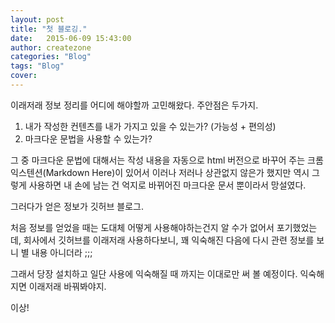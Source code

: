 ```yaml
---
layout: post
title: "첫 블로깅."
date:   2015-06-09 15:43:00
author: createzone
categories: "Blog"
tags: "Blog"
cover: 
---
```


이래저래 정보 정리를 어디에 해야할까 고민해왔다.
주안점은 두가지.

1. 내가 작성한 컨텐츠를 내가 가지고 있을 수 있는가? (가능성 + 편의성)
1. 마크다운 문법을 사용할 수 있는가?

그 중 마크다운 문법에 대해서는 작성 내용을 자동으로 html 버전으로 바꾸어 주는 크롬 익스텐션(Markdown Here)이 있어서 이러나 저러나 상관없지 않은가 했지만 역시 그렇게 사용하면 내 손에 남는 건 억지로 바뀌어진 마크다운 문서 뿐이라서 망설였다.

그러다가 얻은 정보가 깃허브 블로그.

처음 정보를 얻었을 때는 도대체 어떻게 사용해야하는건지 알 수가 없어서 포기했었는데, 회사에서 깃허브를 이래저래 사용하다보니, 꽤 익숙해진 다음에 다시 관련 정보를 보니 별 내용 아니더라 ;;;

그래서 당장 설치하고 일단 사용에 익숙해질 때 까지는 이대로만 써 볼 예정이다. 익숙해지면 이래저래 바꿔봐야지.

이상!